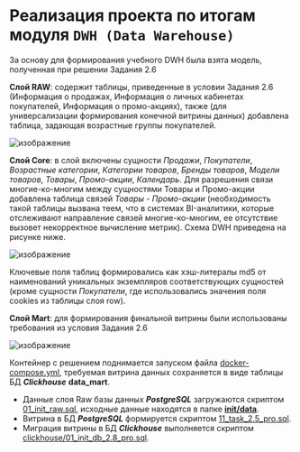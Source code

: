 # Реализация проекта по итогам модуля ```DWH (Data Warehouse)``` 

За основу для формирования учебного DWH была взята модель, полученная при решении Задания 2.6

**Слой RAW**: содержит таблицы, приведенные в условии Задания 2.6 (Информация о продажах, Информация о личных кабинетах покупателей, Информация о промо-акциях), также (для универсализации формирования конечной витрины данных) добавлена таблица, задающая возрастные группы покупателей.

![изображение](https://github.com/UncleJoe1973/1T_course/assets/29273924/9ae3ff40-555e-4d40-b0d1-5494ece8f757)

**Слой Core**: в слой включены сущности _Продажи_, _Покупатели_, _Возрастные категории_, _Категории товаров_, _Бренды товаров_, _Модели товаров_, _Товары_, _Промо-акции_, _Календарь_. Для разрешения связи многие-ко-многим между сущностями Товары и Промо-акции добавлена таблица связей _Товары - Промо-акции_ (необходимость такой таблицы вызвана теем, что в системах BI-аналитики, которые отслеживают направление связей многие-ко-многим, ее отсутствие вызовет некорректное вычисление метрик). Схема DWH приведена на рисунке ниже.

![изображение](https://github.com/UncleJoe1973/1T_course/assets/29273924/99ddecfd-4369-4218-b7cd-42482822fdf9)

Ключевые поля таблиц формировались как хэш-литералы md5 от наименований уникальных экземпляров соответствующих сущностей (кроме сущности _Покупатели_, где использовались значения поля cookies из таблицы слоя row).

**Слой Mart**: для формирования финальной витрины были использованы требования из условия Задания 2.6

![изображение](https://github.com/UncleJoe1973/1T_course/assets/29273924/81a395b1-def3-4283-8e50-083a8cb9bb96)


Контейнер с решением поднимается запуском файла [docker-compose.yml](docker-compose.yml), требуемая витрина данных сохраняется в виде таблицы БД **_Clickhouse_** **data_mart**.

  * Данные слоя Raw базы данных **_PostgreSQL_** загружаются скриптом [01_init_raw.sql](init/01_init_raw.sql), исходные данные находятся в папке [**init/data**](./init/data).
  * Витрина в БД **_PostgreSQL_** формируется скриптом [11_task_2.5_pro.sql](init/11_task_2.5_pro.sql).
  * Миграция витрины в БД **_Clickhouse_** выполняется скриптом [clickhouse/01_init_db_2.8_pro.sql](clickhouse/01_init_db_2.8_pro.sql).
